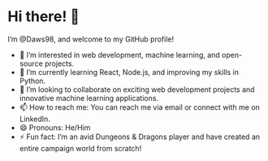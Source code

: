 # Hi there! 👋 

I’m @Daws98, and welcome to my GitHub profile!

- 👀 I’m interested in web development, machine learning, and open-source projects.
- 🌱 I’m currently learning React, Node.js, and improving my skills in Python.
- 💞️ I’m looking to collaborate on exciting web development projects and innovative machine learning applications.
- 📫 How to reach me: You can reach me via email or connect with me on LinkedIn.
- 😄 Pronouns: He/Him
- ⚡ Fun fact: I’m an avid Dungeons & Dragons player and have created an entire campaign world from scratch!

<!---
Daws98/Daws98 is a ✨ special ✨ repository because its `README.md` (this file) appears on your GitHub profile.
You can click the Preview link to take a look at your changes.
--->
